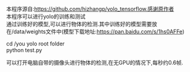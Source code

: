 本程序源自:https://github.com/hizhangp/yolo_tensorflow.感谢原作者  
本程序可以进行yolo的训练和测试  
通过训练好的模型,可以进行物体的检测.其中训练好的模型需要放在/data/weights文件中(模型下载地址:https://pan.baidu.com/s/1hs0AFFe)  

cd /you yolo root folder  
python test.py  

可以打开电脑自带的摄像头进行物体的检测,在无GPU的情况下,每秒约0.6帧.
